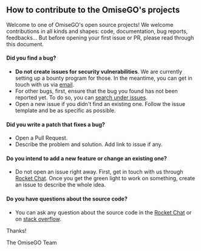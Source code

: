 ## How to contribute to the OmiseGO's projects

Welcome to one of OmiseGO's open source projects! We welcome contributions in all kinds and shapes: code, documentation, bug reports, feedbacks... But before opening your first issue or PR, please read through this document.

#### **Did you find a bug?**

* __Do not create issues for security vulnerabilities__. We are currently setting up a bounty program for those. In the meantime, you can get in touch with us via [email](thibault@omisego.co).
* For other bugs, first, ensure that the bug you found has not been reported yet. To do so, you can [search under issues](https://github.com/omisego/ruby-sdk/issues).
* Open a new issue if you didn't find an existing one. Follow the issue template and be as specific as possible.

#### **Did you write a patch that fixes a bug?**

* Open a Pull Request.
* Describe the problem and solution. Add link to issue if any.

#### **Do you intend to add a new feature or change an existing one?**

* Do not open an issue right away. First, get in touch with us through [Rocket Chat](https://chat.omisego.network/channel/ewallet-sdk). Once you get the green light to work on something, create an issue to describe the whole idea.

#### **Do you have questions about the source code?**

* You can ask any question about the source code in the [Rocket Chat](https://chat.omisego.network/channel/ewallet-sdk) or on [stack overflow](https://stackoverflow.com/).

Thanks!

The OmiseGO Team
